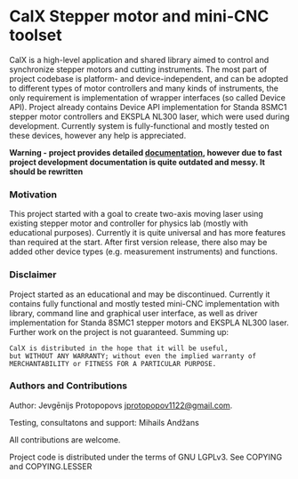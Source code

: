 # CalX Stepper motor and mini-CNC toolset

CalX is a high-level application and shared library aimed to control and synchronize stepper motors and cutting instruments. The most part of project codebase is platform- and device-independent, and can be adopted to different types of motor controllers and many kinds of instruments, the only requirement is implementation of wrapper interfaces (so called Device API). Project already contains Device API implementation for Standa 8SMC1 stepper motor controllers and EKSPLA NL300 laser, which were used during development. Currently system is fully-functional and mostly tested on these devices, however any help is appreciated.

**Warning - project provides detailed [documentation](docs/README.md), however due to fast project development documentation is quite outdated and messy. It should be rewritten**


### Motivation
This project started with a goal to create two-axis moving laser using existing stepper motor and controller for physics lab (mostly with educational purposes). Currently it is quite universal and has more features than required at the start. After first version release, there also may be added other device types (e.g. measurement instruments) and functions.

### Disclaimer
Project started as an educational and may be discontinued. Currently it contains fully functional and mostly tested mini-CNC implementation with library, command line and graphical user interface, as well as driver implementation for Standa 8SMC1 stepper motors and EKSPLA NL300 laser. Further work on the project is not guaranteed. Summing up:
```
CalX is distributed in the hope that it will be useful,
but WITHOUT ANY WARRANTY; without even the implied warranty of
MERCHANTABILITY or FITNESS FOR A PARTICULAR PURPOSE.
```


### Authors and Contributions
Author: Jevgēnijs Protopopovs <jprotopopov1122@gmail.com>.

Testing, consultatons and support: Mihails Andžans

All contributions are welcome.

Project code is distributed under the terms of GNU LGPLv3. See COPYING and COPYING.LESSER
